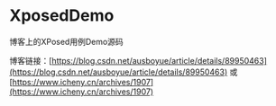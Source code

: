 # XposedDemo
博客上的XPosed用例Demo源码

博客链接：[https://blog.csdn.net/ausboyue/article/details/89950463](https://blog.csdn.net/ausboyue/article/details/89950463)
或[https://www.icheny.cn/archives/1907](https://www.icheny.cn/archives/1907)
